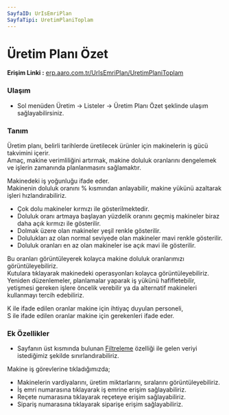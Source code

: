 ```yaml
---
SayfaID: UrIsEmriPlan
SayfaTipi: UretimPlaniToplam
---
```


# Üretim Planı Özet 

**Erişim Linki :** [erp.aaro.com.tr/UrIsEmriPlan/UretimPlaniToplam](erp.aaro.com.tr/UrIsEmriPlan/UretimPlaniToplam)

### Ulaşım

- Sol menüden Üretim -> Listeler -> Üretim Planı Özet şeklinde ulaşım sağlayabilirsiniz.

### Tanım

Üretim planı, belirli tarihlerde üretilecek ürünler için makinelerin iş gücü takvimini içerir.  
Amaç, makine verimliliğini artırmak, makine doluluk oranlarını dengelemek ve işlerin zamanında planlanmasını sağlamaktır.

Makinedeki iş yoğunluğu ifade eder.   
 Makinenin doluluk oranını % kısmından anlayabilir, makine yükünü azaltarak işleri hızlandırabiliriz.  
- Çok dolu makineler kırmızı ile gösterilmektedir.
- Doluluk oranı artmaya başlayan yüzdelik oranını geçmiş makineler biraz daha açık kırmızı ile gösterilir.  
- Dolmak üzere olan makineler yeşil renkle gösterilir.  
- Dolulukları az olan normal seviyede olan makineler mavi renkle gösterilir.  
- Doluluk oranları en az olan makineler ise açık mavi ile gösterilir.

Bu oranları görüntüleyerek kolayca makine doluluk oranlarımızı görüntüleyebiliriz.   
Kutulara tıklayarak makinedeki operasyonları kolayca görüntüleyebiliriz.  
Yeniden düzenlemeler, planlamalar yaparak iş yükünü hafifletebilir, yetişmesi gereken işlere öncelik verebilir ya da alternatif makineleri kullanmayı tercih edebiliriz.

K ile ifade edilen oranlar makine için ihtiyaç duyulan personeli,  
S ile ifade edilen oranlar makine için gerekenleri ifade eder.

### Ek Özellikler 

- Sayfanın üst kısmında bulunan [Filtreleme](../TemelOzellikler/SayfaKisitlari.md) özelliği ile gelen veriyi istediğimiz şekilde sınırlandırabiliriz.

Makine iş görevlerine tıkladığımızda;
- Makinelerin vardiyalarını, üretim miktarlarını, sıralarını görüntüleyebiliriz.
- İş emri numarasına tıklayarak iş emrine erişim sağlayabiliriz.
- Reçete numarasına tıklayarak reçeteye erişim sağlayabiliriz.
- Sipariş numarasına tıklayarak siparişe erişim sağlayabiliriz.